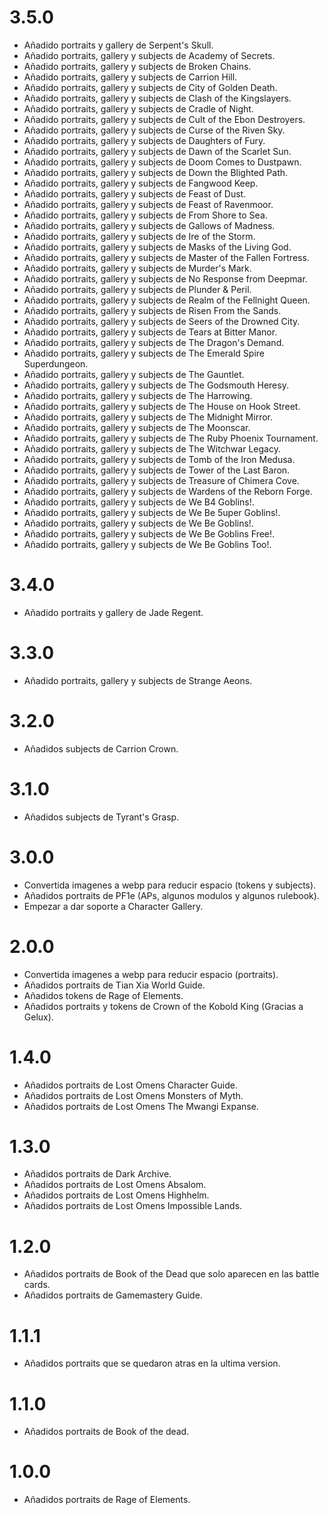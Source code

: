 # 3.5.0

-	Añadido portraits y gallery de Serpent's Skull.
-	Añadido portraits, gallery y subjects de Academy of Secrets.
-	Añadido portraits, gallery y subjects de Broken Chains.
-	Añadido portraits, gallery y subjects de Carrion Hill.
-	Añadido portraits, gallery y subjects de City of Golden Death.
-	Añadido portraits, gallery y subjects de Clash of the Kingslayers.
-	Añadido portraits, gallery y subjects de Cradle of Night.
-	Añadido portraits, gallery y subjects de Cult of the Ebon Destroyers.
-	Añadido portraits, gallery y subjects de Curse of the Riven Sky.
-	Añadido portraits, gallery y subjects de Daughters of Fury.
-	Añadido portraits, gallery y subjects de Dawn of the Scarlet Sun.
-	Añadido portraits, gallery y subjects de Doom Comes to Dustpawn.
-	Añadido portraits, gallery y subjects de Down the Blighted Path.
-	Añadido portraits, gallery y subjects de Fangwood Keep.
-	Añadido portraits, gallery y subjects de Feast of Dust.
-	Añadido portraits, gallery y subjects de Feast of Ravenmoor.
-	Añadido portraits, gallery y subjects de From Shore to Sea.
-	Añadido portraits, gallery y subjects de Gallows of Madness.
-	Añadido portraits, gallery y subjects de Ire of the Storm.
-	Añadido portraits, gallery y subjects de Masks of the Living God.
-	Añadido portraits, gallery y subjects de Master of the Fallen Fortress.
-	Añadido portraits, gallery y subjects de Murder's Mark.
-	Añadido portraits, gallery y subjects de No Response from Deepmar.
-	Añadido portraits, gallery y subjects de Plunder & Peril.
-	Añadido portraits, gallery y subjects de Realm of the Fellnight Queen.
-	Añadido portraits, gallery y subjects de Risen From the Sands.
-	Añadido portraits, gallery y subjects de Seers of the Drowned City.
-	Añadido portraits, gallery y subjects de Tears at Bitter Manor.
-	Añadido portraits, gallery y subjects de The Dragon's Demand.
-	Añadido portraits, gallery y subjects de The Emerald Spire Superdungeon.
-	Añadido portraits, gallery y subjects de The Gauntlet.
-	Añadido portraits, gallery y subjects de The Godsmouth Heresy.
-	Añadido portraits, gallery y subjects de The Harrowing.
-	Añadido portraits, gallery y subjects de The House on Hook Street.
-	Añadido portraits, gallery y subjects de The Midnight Mirror.
-	Añadido portraits, gallery y subjects de The Moonscar.
-	Añadido portraits, gallery y subjects de The Ruby Phoenix Tournament.
-	Añadido portraits, gallery y subjects de The Witchwar Legacy.
-	Añadido portraits, gallery y subjects de Tomb of the Iron Medusa.
-	Añadido portraits, gallery y subjects de Tower of the Last Baron.
-	Añadido portraits, gallery y subjects de Treasure of Chimera Cove.
-	Añadido portraits, gallery y subjects de Wardens of the Reborn Forge.
-	Añadido portraits, gallery y subjects de We B4 Goblins!.
-	Añadido portraits, gallery y subjects de We Be 5uper Goblins!.
-	Añadido portraits, gallery y subjects de We Be Goblins!.
-	Añadido portraits, gallery y subjects de We Be Goblins Free!.
-	Añadido portraits, gallery y subjects de We Be Goblins Too!.

# 3.4.0

-	Añadido portraits y gallery de Jade Regent.

# 3.3.0

-	Añadido portraits, gallery y subjects de Strange Aeons.

# 3.2.0

-	Añadidos subjects de Carrion Crown.

# 3.1.0

-	Añadidos subjects de Tyrant's Grasp.

# 3.0.0

-	Convertida imagenes a webp para reducir espacio (tokens y subjects).
-	Añadidos portraits de PF1e (APs, algunos modulos y algunos rulebook).
-	Empezar a dar soporte a Character Gallery.

# 2.0.0

-	Convertida imagenes a webp para reducir espacio (portraits).
-	Añadidos portraits de Tian Xia World Guide.
-	Añadidos tokens de Rage of Elements.
-	Añadidos portraits y tokens de Crown of the Kobold King (Gracias a Gelux).

# 1.4.0

-	Añadidos portraits de Lost Omens Character Guide.
-	Añadidos portraits de Lost Omens Monsters of Myth.
-	Añadidos portraits de Lost Omens The Mwangi Expanse.

# 1.3.0

-	Añadidos portraits de Dark Archive.
-	Añadidos portraits de Lost Omens Absalom.
-	Añadidos portraits de Lost Omens Highhelm.
-	Añadidos portraits de Lost Omens Impossible Lands.

# 1.2.0

-	Añadidos portraits de Book of the Dead que solo aparecen en las battle cards.
-	Añadidos portraits de Gamemastery Guide.

# 1.1.1

-	Añadidos portraits que se quedaron atras en la ultima version.

# 1.1.0

-   Añadidos portraits de Book of the dead.

# 1.0.0

-	Añadidos portraits de Rage of Elements.
